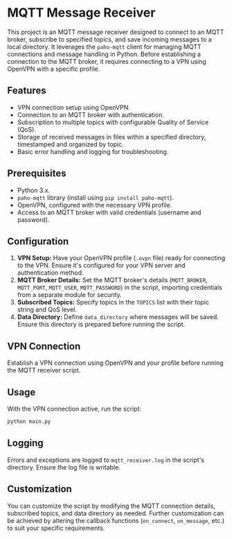 # MQTT Message Receiver

This project is an MQTT message receiver designed to connect to an MQTT broker, subscribe to specified topics, and save incoming messages to a local directory. It leverages the `paho-mqtt` client for managing MQTT connections and message handling in Python. Before establishing a connection to the MQTT broker, it requires connecting to a VPN using OpenVPN with a specific profile.

## Features

- VPN connection setup using OpenVPN.
- Connection to an MQTT broker with authentication.
- Subscription to multiple topics with configurable Quality of Service (QoS).
- Storage of received messages in files within a specified directory, timestamped and organized by topic.
- Basic error handling and logging for troubleshooting.

## Prerequisites

- Python 3.x.
- `paho-mqtt` library (install using `pip install paho-mqtt`).
- OpenVPN, configured with the necessary VPN profile.
- Access to an MQTT broker with valid credentials (username and password).

## Configuration

1. **VPN Setup:** Have your OpenVPN profile (`.ovpn` file) ready for connecting to the VPN. Ensure it's configured for your VPN server and authentication method.
2. **MQTT Broker Details:** Set the MQTT broker's details (`MQTT_BROKER`, `MQTT_PORT`, `MQTT_USER`, `MQTT_PASSWORD`) in the script, importing credentials from a separate module for security.
3. **Subscribed Topics:** Specify topics in the `TOPICS` list with their topic string and QoS level.
4. **Data Directory:** Define `data_directory` where messages will be saved. Ensure this directory is prepared before running the script.

## VPN Connection

Establish a VPN connection using OpenVPN and your profile before running the MQTT receiver script.

## Usage

With the VPN connection active, run the script:

```bash
python main.py
```
## Logging

Errors and exceptions are logged to `mqtt_receiver.log` in the script's directory. Ensure the log file is writable.

## Customization

You can customize the script by modifying the MQTT connection details, subscribed topics, and data directory as needed. Further customization can be achieved by altering the callback functions (`on_connect`, `on_message`, etc.) to suit your specific requirements.
